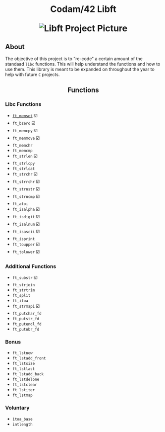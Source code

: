 <h1 align="center">
	Codam/42 Libft

![Libft Project Picture](https://user-images.githubusercontent.com/88148607/132107748-ff6af132-2166-4192-9455-05dc760e9126.png)

## About
The objective of this project is to "re-code" a certain amount of the standaad `libc` functions.
This will help understand the functions and how to use them.
This library is meant to be expanded on throughout the year to help with future `C` projects.

<h2 align="center">
	Functions

### Libc Functions

* [`ft_memset`](libft/blob/master/src/ft_memset.c) :ballot_box_with_check:
* `ft_bzero` :ballot_box_with_check:
* `ft_memcpy` :ballot_box_with_check:
* `ft_memmove` :ballot_box_with_check:
* `ft_memchr`
* `ft_memcmp`
* `ft_strlen` :ballot_box_with_check:
* `ft_strlcpy` 
* `ft_strlcat` 
* `ft_strchr` :ballot_box_with_check:
* `ft_strrchr` :ballot_box_with_check:
* `ft_strnstr` :ballot_box_with_check:
* `ft_strncmp` :ballot_box_with_check:
* `ft_atoi` 
* `ft_isalpha` :ballot_box_with_check:
* `ft_isdigit` :ballot_box_with_check:
* `ft_isalnum` :ballot_box_with_check:
* `ft_isascii` :ballot_box_with_check:
* `ft_isprint`
* `ft_toupper` :ballot_box_with_check:
* `ft_tolower` :ballot_box_with_check:

### Additional Functions
* `ft_substr` :ballot_box_with_check:
* `ft_strjoin`
* `ft_strtrim`
* `ft_split`
* `ft_itoa`
* `ft_strmapi` :ballot_box_with_check:
* `ft_putchar_fd`
* `ft_putstr_fd`
* `ft_putendl_fd`
* `ft_putnbr_fd` 
### Bonus
* `ft_lstnew`
* `ft_lstadd_front`
* `ft_lstsize`
* `ft_lstlast`
* `ft_lstadd_back`
* `ft_lstdelone`
* `ft_lstclear`
* `ft_lstiter`
* `ft_lstmap`
### Voluntary

* `itoa_base`
* `intlength`
